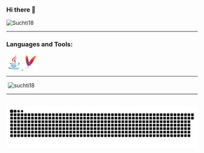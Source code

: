 ### Hi there 👋 <!--my name is Suchti18 from :de:-->

<p align="left"> <img src="https://komarev.com/ghpvc/?username=Suchti18" alt="Suchti18" /> </p>

---

<h3 align="left">Languages and Tools:</h3>

<p align="left">
  <a href="https://www.java.com" target="_blank" rel="noreferrer">
    <img src="https://raw.githubusercontent.com/devicons/devicon/master/icons/java/java-original.svg" alt="java" width="40" height="40"/>
  </a>
  
  <a href="https://maven.apache.org/" target="_blank" rel="noreferrer">
    <img src="https://raw.githubusercontent.com/devicons/devicon/refs/heads/master/icons/maven/maven-original.svg" alt="maven" width="40" height="40"/>
  </a>
</p>

---

<p>&nbsp;<img align="center" src="https://github-readme-stats.vercel.app/api?username=suchti18&show_icons=true&locale=en" alt="suchti18" /></p>

---

<br clear="both">

<img src="https://raw.githubusercontent.com/Suchti18/Suchti18/output/snake.svg" alt="Snake animation" />

<!--
[![GitHub Satats](https://github-readme-stats.vercel.app/api/top-langs/?username=Suchti18&layout=compact&theme=radical)](https://github.com/Suchti18)

[![GitHub Satats](https://github-readme-stats.vercel.app/api?username=Suchti18&show_icons=true&theme=radical)](https://github.com/Suchti18)
-->

<!--
Here are some ideas to get you started:

- 🔭 I’m currently working on ...
- 🌱 I’m currently learning ...
- 👯 I’m looking to collaborate on ...
- 🤔 I’m looking for help with ...
- 💬 Ask me about ...
-->
